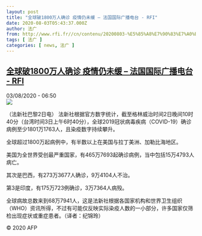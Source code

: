 ```yaml
---
layout: post
title: "全球破1800万人确诊 疫情仍未缓 – 法国国际广播电台 - RFI"
date: 2020-08-03T05:43:37.000Z
author: 法广
from: http://www.rfi.fr//cn/contenu/20200803-%E5%85%A8%E7%90%83%E7%A0%B41800%E4%B8%87%E4%BA%BA%E7%A1%AE%E8%AF%8A-%E7%96%AB%E6%83%85%E4%BB%8D%E6%9C%AA%E7%BC%93
tags: [ 法广 ]
categories: [ news, 法广 ]
---
```

<!--1596433417000-->
[全球破1800万人确诊 疫情仍未缓 – 法国国际广播电台 - RFI](http://www.rfi.fr//cn/contenu/20200803-%E5%85%A8%E7%90%83%E7%A0%B41800%E4%B8%87%E4%BA%BA%E7%A1%AE%E8%AF%8A-%E7%96%AB%E6%83%85%E4%BB%8D%E6%9C%AA%E7%BC%93)
------

<div>
<div>03/08/2020 - 06:50</div><img src="https://s.rfi.fr/media/display/68670de8-d546-11ea-924e-005056bff430/w:310/p:16x9/health0001b.200803125002.jpg"><div class="t-content__body u-clearfix"><div class="m-interstitial"></div><p>（法新社巴黎2日电）    法新社根据官方数字统计，截至格林威治时间2日晚间10时40分（台湾时间3日上午6时40分），全球2019冠状病毒疾病（COVID-19）确诊病例至少1801万1763人，且染疫数字持续攀升。</p><p>    全球超过1800万起病例中，有半数以上在美国与拉丁美洲、加勒比海地区。</p><p>    美国为全世界受创最严重国家，有465万7693起确诊病例，当中包括15万4793人病亡。</p><p>    其次是巴西，有273万3677人确诊，9万4104人不治。</p><p>    第3是印度，有175万723例确诊，3万7364人病殁。</p><p>    全球病故总数来到68万7941人，这是法新社根据各国家机构和世界卫生组织（WHO）资讯所得，不过有可能仅反映实际染疫人数的一小部分，许多国家仅筛检出现症状或重症患者。（译者：纪锦玲）</p><p class="t-copyright">© 2020 AFP</p>        </div>
</div>

